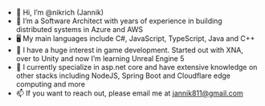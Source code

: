 - 👋 Hi, I’m @nikrich (Jannik)
- 👀 I’m a Software Architect with years of experience in building distributed systems in Azure and AWS
- 🖥️ My main languages include C#, JavaScript, TypeScript, Java and C++
- 🌱 I have a huge interest in game development. Started out with XNA, over to Unity and now I’m learning Unreal Engine 5
- 💞️ I currently specialize in asp.net core and have extensive knowledge on other stacks including NodeJS, Spring Boot and Cloudflare edge computing and more
- 📫 If you want to reach out, please email me at jannik811@gmail.com

<!---
nikrich/nikrich is a ✨ special ✨ repository because its `README.md` (this file) appears on your GitHub profile.
You can click the Preview link to take a look at your changes.
--->
